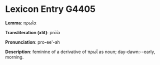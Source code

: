 # Lexicon Entry G4405

**Lemma**: πρωΐα

**Transliteration (xlit)**: prōḯa

**Pronunciation**: pro-ee'-ah

**Description**:
feminine of a derivative of πρωΐ as noun; day-dawn:--early, morning.
